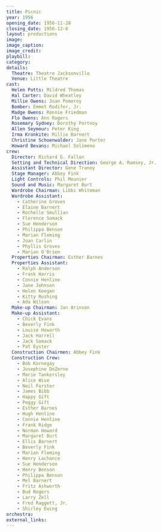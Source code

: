 ```yaml
---
title: Picnic
year: 1956
opening_date: 1956-11-28
closing_date: 1956-12-8
layout: productions
image:
image_caption:
image_credit:
playbill: 
category: 
details:
  Theatre: Theatre Jacksonville
  Venue: Little Theatre
cast:
  Helen Potts: Mildred Thomas
  Hal Carter: David Wheatley
  Millie Owens: Joan Pomeroy
  Bomber: Emmet Rodifer, Jr.
  Madge Owens: Ronnie Friedman
  Flo Owens: Ann Rogers
  Rosemary Sydney: Dorothy Portnoy
  Allen Seymour: Peter King
  Irma Kronkite: Millie Barnert
  Christine Schoenwalder: Jane Porter
  Howard Bevans: Michael Solimeno
crew:
  Director: Richard G. Fallon
  Setting and Technical Direction: George A. Ramsey, Jr.
  Assistant Director: Gene Tranoy
  Stage Manager: Abbey Fink
  Light Controls: Phil Meunier
  Sound and Music: Margaret Burt
  Wardrobe Chairman: Libbi Whiteman
  Wardrobe Assistant:
    - Catherine Groves
    - Elaine Barnert
    - Rochelle Smullian
    - Florence Somack
    - Sue Henderson
    - Philippa Benson
    - Marian Fleming
    - Joan Carlin
    - Phyllis Groves
    - Marian O'Brien
  Properties Chairman: Esther Barnes
  Properties Assistant:
    - Ralph Anderson
    - Frank Harris
    - Connie Henline
    - Jane Johnson
    - Helen Keegan
    - Kitty Rushing
    - Ada Wilson
  Make-up Chairman: Jan Arinson
  Make-up Assistant:
    - Chick Evans
    - Beverly Fink
    - Louise Howarth
    - Jack Harrell
    - Jack Somack
    - Pat Eyster
  Construction Chairmen: Abbey Fink
  Construction Crew:
    - Bob Kornegay
    - Josephine DeZerne
    - Marie Tankersley
    - Alice Wise
    - Neil Forster
    - James Bibb
    - Happy Gift
    - Peggy Gift
    - Esther Barnes
    - Hugh Henline
    - Connie Henline
    - Frank Ridge
    - Norman Howard
    - Margaret Burt
    - Ellis Barnert
    - Beverly Fink
    - Marian Fleming
    - Henry Lachance
    - Sue Henderson
    - Henry Benson
    - Philippa Benson
    - Mel Barnert
    - Fritz Ashworth
    - Bud Rogers
    - Larry Zell
    - Fred Raggett, Jr.
    - Shirley Ewing
orchestra:
external_links:
---
```


